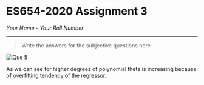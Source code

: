 # ES654-2020 Assignment 3

*Your Name* - *Your Roll Number*

------

> Write the answers for the subjective questions here

![Que 5](https://user-images.githubusercontent.com/45046442/74933309-b49f5080-5409-11ea-986f-0253ad91d402.png)

As we can see for higher degrees of polynomial theta is increasing because of overfitting tendency of the regressor.
